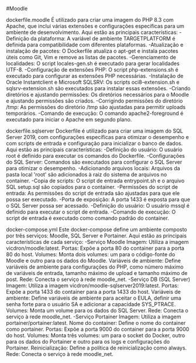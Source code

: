 
#Moodle

dockerfile.moodle
É utilizado para criar uma imagem do PHP 8.3 com Apache, que inclui várias extensões e configurações específicas para um ambiente de desenvolvimento. Aqui estão as principais características:
-Definição da plataforma: A variável de ambiente TARGETPLATFORM é definida para compatibilidade com diferentes plataformas.
-Atualização e instalação de pacotes: O Dockerfile atualiza o apt-get e instala pacotes úteis como Git, Vim e remove as listas de pacotes.
-Gerenciamento de localidades: O script locales-gen.sh é executado para gerar localidades UTF-8.
-Configuração de extensões PHP: O script php-extensions.sh é executado para configurar as extensões PHP necessárias.
-Instalação de Oracle Instantclient e Microsoft SQLSRV: Os scripts oci8-extension.sh e sqlsrv-extension.sh são executados para instalar essas extensões.
-Criando diretórios e ajustando permissões: Os diretórios necessários para o Moodle e ajustando permissões são criados.
-Corrigindo permissões do diretório /tmp: As permissões do diretório /tmp são ajustadas para permitir uploads temporários.
-Comando de execução: O comando apache2-foreground é executado para iniciar o Apache em segundo plano.

dockerfile.sqlserver
Dockerfile é utilizado para criar uma imagem do SQL Server 2019, com configurações específicas para otimizar o desempenho e com scripts de entrada e configuração para inicializar o banco de dados. Aqui estão as principais características:
-Definição do usuário: O usuário root é definido para executar os comandos do Dockerfile.
-Configurações do SQL Server: Comandos são executados para configurar o SQL Server para otimizar o desempenho.
-Adicionando arquivos locais: Arquivos da pasta local 'root' são adicionados à raiz do sistema de arquivos no container.
-Copia de scripts: O script de entrada entrypoint.sh e o arquivo SQL setup.sql são copiados para o container.
-Permissões do script de entrada: As permissões do script de entrada são ajustadas para que ele possa ser executado.
-Porta de exposição: A porta 1433 é exposta para que o SQL Server possa ser acessado.
-Definição do usuário: O usuário mssql é definido para executar o script de entrada.
-Comando de execução: O script de entrada é executado como comando padrão do container.

docker-compose.yml
Este docker-compose define um ambiente composto por três serviços: Moodle, SQL Server e Portainer. Aqui estão as principais características de cada serviço:
-Serviço Moodle
Imagem: Utiliza a imagem vicdron/moodle:latest.
Portas: Expõe a porta 80 do container para a porta 80 do host.
Volumes: Monta dois volumes: um para o código-fonte do Moodle e outro para os dados do Moodle.
Variáveis de ambiente: Define variáveis de ambiente para configurações do PHP, como número máximo de variáveis de entrada, tamanho máximo de upload e tamanho máximo de post.
Rede: Conecta o serviço à rede moodle_net.
-Serviço DB (SQL Server)
Imagem: Utiliza a imagem vicdron/moodle-sqlserver2019:latest.
Portas: Expõe a porta 1433 do container para a porta 1433 do host.
Variáveis de ambiente: Define variáveis de ambiente para aceitar o EULA, definir uma senha forte para o usuário SA e adicionar a capacidade SYS_PTRACE.
Volumes: Monta um volume para os dados do SQL Server.
Rede: Conecta o serviço à rede moodle_net.
-Serviço Portainer
Imagem: Utiliza a imagem portainer/portainer:latest.
Nome do container: Define o nome do container como portainer.
Portas: Expõe a porta 9000 do container para a porta 9000 do host.
Volumes: Monta três volumes: um para o socket do Docker, outro para os dados do Portainer e outro para os logs e configurações do Portainer.
Reinicialização: Define a política de reinicialização como always.
Rede: Conecta o serviço à rede moodle_net.